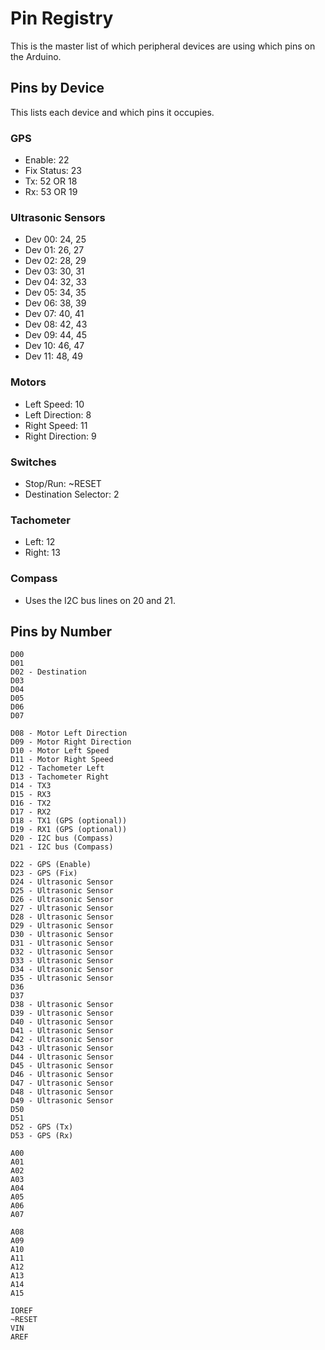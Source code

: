 # Pin Registry

This is the master list of which peripheral devices are using which pins on the
Arduino.

## Pins by Device

This lists each device and which pins it occupies.

### GPS

- Enable: 22
- Fix Status: 23
- Tx: 52 OR 18
- Rx: 53 OR 19

### Ultrasonic Sensors

- Dev 00: 24, 25
- Dev 01: 26, 27
- Dev 02: 28, 29
- Dev 03: 30, 31
- Dev 04: 32, 33
- Dev 05: 34, 35
- Dev 06: 38, 39
- Dev 07: 40, 41
- Dev 08: 42, 43
- Dev 09: 44, 45
- Dev 10: 46, 47
- Dev 11: 48, 49

### Motors

- Left Speed: 10
- Left Direction: 8
- Right Speed: 11
- Right Direction: 9

### Switches

- Stop/Run: ~RESET
- Destination Selector: 2

### Tachometer

- Left: 12
- Right: 13

### Compass

- Uses the I2C bus lines on 20 and 21.

## Pins by Number

	D00
	D01
	D02 - Destination
	D03
	D04
	D05
	D06
	D07

	D08 - Motor Left Direction
	D09 - Motor Right Direction
	D10 - Motor Left Speed
	D11 - Motor Right Speed
	D12 - Tachometer Left
	D13 - Tachometer Right
	D14 - TX3
	D15 - RX3
	D16 - TX2
	D17 - RX2
	D18 - TX1 (GPS (optional))
	D19 - RX1 (GPS (optional))
	D20 - I2C bus (Compass)
	D21 - I2C bus (Compass)

	D22 - GPS (Enable)
	D23 - GPS (Fix)
	D24 - Ultrasonic Sensor
	D25 - Ultrasonic Sensor
	D26 - Ultrasonic Sensor
	D27 - Ultrasonic Sensor
	D28 - Ultrasonic Sensor
	D29 - Ultrasonic Sensor
	D30 - Ultrasonic Sensor
	D31 - Ultrasonic Sensor
	D32 - Ultrasonic Sensor
	D33 - Ultrasonic Sensor
	D34 - Ultrasonic Sensor
	D35 - Ultrasonic Sensor
	D36
	D37
	D38 - Ultrasonic Sensor
	D39 - Ultrasonic Sensor
	D40 - Ultrasonic Sensor
	D41 - Ultrasonic Sensor
	D42 - Ultrasonic Sensor
	D43 - Ultrasonic Sensor
	D44 - Ultrasonic Sensor
	D45 - Ultrasonic Sensor
	D46 - Ultrasonic Sensor
	D47 - Ultrasonic Sensor
	D48 - Ultrasonic Sensor
	D49 - Ultrasonic Sensor
	D50
	D51
	D52 - GPS (Tx)
	D53 - GPS (Rx)

	A00
	A01
	A02
	A03
	A04
	A05
	A06
	A07

	A08
	A09
	A10
	A11
	A12
	A13
	A14
	A15

	IOREF
	~RESET
	VIN
	AREF
